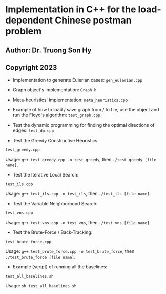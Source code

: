# Implementation in C++ for the load-dependent Chinese postman problem
## Author: Dr. Truong Son Hy
## Copyright 2023

* Implementation to generate Eulerian cases: ```gen_eulerian.cpp```

* Graph object's implementation: ```Graph.h```

* Meta-heuristics' implementation: ```meta_heuristics.cpp```

* Example of how to load / save graph from / to file, use the object and run the Floyd's algorithm: ```test_graph.cpp```

* Test the dynamic programming for finding the optimal directions of edges: ```test_dp.cpp```

* Test the Greedy Constructive Heuristics:

```test_greedy.cpp```

Usage: ```g++ test_greedy.cpp -o test_greedy```, then ```./test_greedy [file name]```.

* Test the Iterative Local Search:

```test_ils.cpp```

Usage: ```g++ test_ils.cpp -o test_ils```, then ```./test_ils [file name]```.

* Test the Variable Neighborhood Search:

```test_vns.cpp```

Usage: ```g++ test_vns.cpp -o test_vns```, then ```./test_vns [file name]```.

* Test the Brute-Force / Back-Tracking:

```test_brute_force.cpp```

Usage: ```g++ test_brute_force.cpp -o test_brute_force```, then ```./test_brute_force [file name]```.

* Example (script) of running all the baselines:

```test_all_baselines.sh```

Usage: ```sh test_all_baselines.sh```
